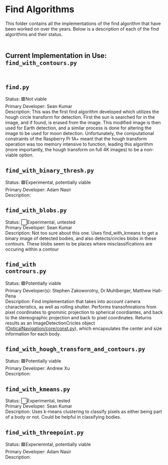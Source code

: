 # Find Algorithms
This folder contains all the implementations of the find algorithm that have been worked on over the years. Below is a description of each of the find algorithms and their status.<br><br>

## Current Implementation in Use: <code>find_with_contours.py</code><br><br>

## <code>find.py</code><br>
Status: 🟥Not viable<br>
Primary Developer: Sean Kumar<br>
Description: This was the first find algorithm developed which utilizes the hough circle transform for detection. First the sun is searched for in the image, and if found, is erased from the image. This modified image is then used for Earth detection, and a similar process is done for altering the image to be used for moon detection. Unfortunately, the computational constraints of the Raspberry Pi 1A+ meant that the hough transform operation was too memory intensive to function, leading this algorithm (more importantly, the hough transform on full 4K images) to be a non-viable option.

## <code>find_with_binary_thresh.py</code><br>
Status: 🟩Experimental, potentially viable<br>
Primary Developer: Adam Nasir<br>
Description:

## <code>find_with_blobs.py</code><br>
Status: ⬜Experimental, untested<br>
Primary Developer: Sean Kumar<br>
Description: Not too sure about this one. Uses find_with_kmeans to get a binary image of detected bodies, and also detects/circles blobs in these contours. These blobs seem to be places where misclassifications are occuring within a contour

## <code>find_with contrours.py</code><br>
Status: 🟩Potentially viable<br>
Primary Developer(s): Stephen Zakoworotny, Dr.Muhlberger, Matthew Hall-Pena<br>
Description: Find implementation that takes into account camera characteristics, as well as rolling shutter. Performs transofmrations from pixel coordinates to gnominic projection to spherical coordiantes, and back to the stereographic projection and back to pixel coordinates. Returns results as an ImageDetectionCricles object ([OpticalNavigation/core/const.py](https://github.com/Cislunar-Explorers/FlightSoftware/blob/master/OpticalNavigation/core/const.py#L205)), which encapsulates the center and size information for each body.

## <code>find_with_hough_transform_and_contours.py</code><br>
Status: 🟩Potentially viable<br>
Primary Developer: Andrew Xu<br>
Description:

## <code>find_with_kmeans.py</code><br>
Status: ⬜Experimental, tested<br>
Primary Developer: Sean Kumar<br>
Description: Uses k-means clustering to classify pixels as either being part of a body or not. Could be helpful in classifying bodies.

## <code>find_with_threepoint.py</code><br>
Status: 🟩Experiemntal, potentially viable<br>
Primary Developer: Adam Nasir<br>
Description:
